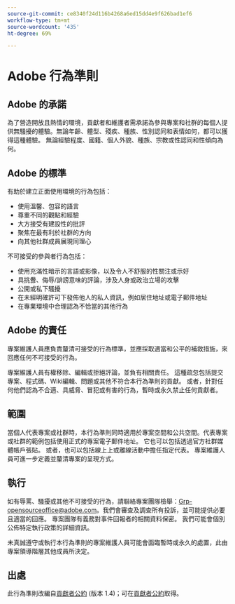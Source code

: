 ```yaml
---
source-git-commit: ce8340f24d116b4268a6ed15dd4e9f626bad1ef6
workflow-type: tm+mt
source-wordcount: '435'
ht-degree: 69%

---
```

# Adobe 行為準則

## Adobe 的承諾

為了營造開放且熱情的環境，貢獻者和維護者需承諾為參與專案和社群的每個人提供無騷擾的體驗。無論年齡、體型、殘疾、種族、性別認同和表情如何，都可以獲得這種體驗。 無論經驗程度、國籍、個人外貌、種族、宗教或性認同和性傾向為何。

## Adobe 的標準

有助於建立正面使用環境的行為包括：

* 使用溫馨、包容的語言
* 尊重不同的觀點和經驗
* 大方接受有建設性的批評
* 聚焦在最有利於社群的方向
* 向其他社群成員展現同理心

不可接受的參與者行為包括：

* 使用充滿性暗示的言語或影像，以及令人不舒服的性關注或示好
* 具挑釁、侮辱/誹謗意味的評論，涉及人身或政治立場的攻擊
* 公開或私下騷擾
* 在未經明確許可下發佈他人的私人資訊，例如居住地址或電子郵件地址
* 在專業環境中合理認為不恰當的其他行為

## Adobe 的責任

專案維護人員應負責釐清可接受的行為標準，並應採取適當和公平的補救措施，來回應任何不可接受的行為。

專案維護人員有權移除、編輯或拒絕評論，並負有相關責任。 這種疏忽包括提交專案、程式碼、Wiki編輯、問題或其他不符合本行為準則的貢獻。 或者，針對任何他們認為不合適、具威脅、冒犯或有害的行為，暫時或永久禁止任何貢獻者。

## 範圍

當個人代表專案或社群時，本行為準則同時適用於專案空間和公共空間。代表專案或社群的範例包括使用正式的專案電子郵件地址。 它也可以包括透過官方社群媒體帳戶張貼。 或者，也可以包括線上上或離線活動中擔任指定代表。 專案維護人員可進一步定義並釐清專案的呈現方式。

## 執行

如有辱罵、騷擾或其他不可接受的行為，請聯絡專案團隊檢舉：Grp-opensourceoffice@adobe.com。我們會審查及調查所有投訴，並可能提供必要且適當的回應。 專案團隊有義務對事件回報者的相關資料保密。
我們可能會個別公佈特定執行政策的詳細資訊。

未真誠遵守或執行本行為準則的專案維護人員可能會面臨暫時或永久的處置，此由專案領導階層其他成員所決定。

## 出處

此行為準則改編自[貢獻者公約](https://www.contributor-covenant.org/) (版本 1.4)；可在[貢獻者公約](https://www.contributor-covenant.org/version/1/4/code-of-conduct/)取得。
